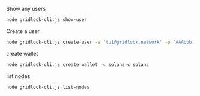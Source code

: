 Show any users
   ```sh
   node gridlock-cli.js show-user
   ```

Create a user
```sh
node gridlock-cli.js create-user -e 'tu1@gridlock.network' -p 'AAAbbb!!!111'
```

create wallet
```sh
node gridlock-cli.js create-wallet -c solana-c solana
```

list nodes
```sh
node gridlock-cli.js list-nodes
```
